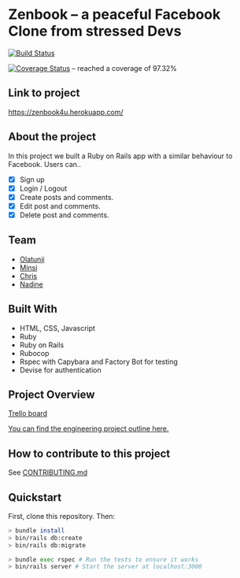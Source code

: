 # Zenbook – a peaceful Facebook Clone from stressed Devs

[![Build Status](https://travis-ci.com/minsiyang/acebook-TeamNameComingSoon-rails.svg?branch=master)](https://travis-ci.com/minsiyang/acebook-TeamNameComingSoon-rails)

[![Coverage Status](https://coveralls.io/repos/github/minsiyang/acebook-TeamNameComingSoon-rails/badge.svg?branch=master)](https://coveralls.io/github/minsiyang/acebook-TeamNameComingSoon-rails?branch=master) – reached a coverage of 97.32%

## Link to project 

https://zenbook4u.herokuapp.com/

## About the project

In this project we built a Ruby on Rails app with a similar behaviour to Facebook. Users can..

- [x] Sign up
- [x] Login / Logout 
- [x] Create posts and comments.
- [x] Edit post and comments.
- [x] Delete post and comments.

## Team

- [Olatunji](https://github.com/ooduola?tab=repositories)
- [Minsi](https://github.com/minsiyang)
- [Chris](https://github.com/ChrisCooney05)
- [Nadine](https://github.com/nadinedelia)


## Built With
- HTML, CSS, Javascript
- Ruby
- Ruby on Rails
- Rubocop
- Rspec with Capybara and Factory Bot for testing
- Devise for authentication

## Project Overview 

[Trello board](https://trello.com/b/xrhvWkLN/acebook-tncs)

[You can find the engineering project outline here.](https://github.com/makersacademy/course/tree/master/engineering_projects/rails)


## How to contribute to this project
See [CONTRIBUTING.md](CONTRIBUTING.md)

## Quickstart

First, clone this repository. Then:

```bash
> bundle install
> bin/rails db:create
> bin/rails db:migrate

> bundle exec rspec # Run the tests to ensure it works
> bin/rails server # Start the server at localhost:3000
```
